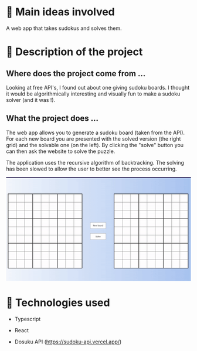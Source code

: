 # 💭 Main ideas involved

A web app that takes sudokus and solves them.

# 📜 Description of the project

## Where does the project come from ...

Looking at free API's, I found out about one giving sudoku boards. I thought it would be algorithmically interesting and visually fun to make a sudoku solver (and it was !).

## What the project does ...

The web app allows you to generate a sudoku board (taken from the API). For each new board you are presented with the solved version (the right grid) and the solvable one (on the left). By clicking the "solve" button you can then ask the website to solve the puzzle.

The application uses the recursive algorithm of backtracking. The solving has been slowed to allow the user to better see the process occurring.

![Result](public/result-gif.gif)

# 💾 Technologies used

- Typescript

- React

- Dosuku API (https://sudoku-api.vercel.app/)